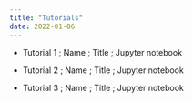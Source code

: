 ```yaml
---
title: "Tutorials"
date: 2022-01-06
---
```



* Tutorial 1 ; Name ; Title ; Jupyter notebook

* Tutorial 2 ; Name ; Title ; Jupyter notebook

* Tutorial 3 ; Name ; Title ; Jupyter notebook
